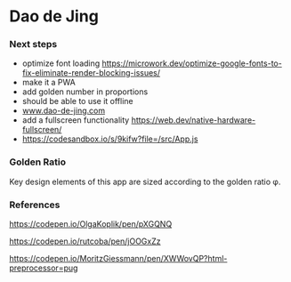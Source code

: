 # Dao de Jing

### Next steps

- optimize font loading https://microwork.dev/optimize-google-fonts-to-fix-eliminate-render-blocking-issues/
- make it a PWA
- add golden number in proportions
- should be able to use it offline
- www.dao-de-jing.com
- add a fullscreen functionality https://web.dev/native-hardware-fullscreen/
- https://codesandbox.io/s/9kifw?file=/src/App.js

### Golden Ratio

Key design elements of this app are sized according to the golden ratio φ.

### References

https://codepen.io/OlgaKoplik/pen/pXGQNQ

https://codepen.io/rutcoba/pen/jOOGxZz

https://codepen.io/MoritzGiessmann/pen/XWWovQP?html-preprocessor=pug
